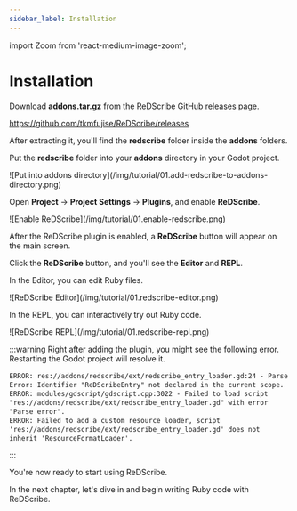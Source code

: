 ```yaml
---
sidebar_label: Installation
---
```


import Zoom from 'react-medium-image-zoom';

# Installation

Download **addons.tar.gz** from the ReDScribe GitHub [releases](https://github.com/tkmfujise/ReDScribe/releases) page.

https://github.com/tkmfujise/ReDScribe/releases

After extracting it, you'll find the **redscribe** folder inside the **addons** folders.

Put the **redscribe** folder into your **addons** directory in your Godot project.

<Zoom>
![Put into addons directory](/img/tutorial/01.add-redscribe-to-addons-directory.png)
</Zoom>

Open **Project** → **Project Settings** → **Plugins**, and enable **ReDScribe**.

<Zoom>
![Enable ReDScribe](/img/tutorial/01.enable-redscribe.png)
</Zoom>

After the ReDScribe plugin is enabled, a **ReDScribe** button will appear on the main screen.

Click the **ReDScribe** button, and you'll see the **Editor** and **REPL**.

In the Editor, you can edit Ruby files.

<Zoom>
![ReDScribe Editor](/img/tutorial/01.redscribe-editor.png)
</Zoom>

In the REPL, you can interactively try out Ruby code.

<Zoom>
![ReDScribe REPL](/img/tutorial/01.redscribe-repl.png)
</Zoom>


:::warning
Right after adding the plugin, you might see the following error. Restarting the Godot project will resolve it.
```
ERROR: res://addons/redscribe/ext/redscribe_entry_loader.gd:24 - Parse Error: Identifier "ReDScribeEntry" not declared in the current scope.
ERROR: modules/gdscript/gdscript.cpp:3022 - Failed to load script "res://addons/redscribe/ext/redscribe_entry_loader.gd" with error "Parse error".
ERROR: Failed to add a custom resource loader, script 'res://addons/redscribe/ext/redscribe_entry_loader.gd' does not inherit 'ResourceFormatLoader'.
```
:::

You're now ready to start using ReDScribe.

In the next chapter, let's dive in and begin writing Ruby code with ReDScribe.
